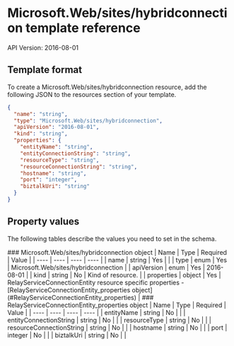 # Microsoft.Web/sites/hybridconnection template reference
API Version: 2016-08-01
## Template format

To create a Microsoft.Web/sites/hybridconnection resource, add the following JSON to the resources section of your template.

```json
{
  "name": "string",
  "type": "Microsoft.Web/sites/hybridconnection",
  "apiVersion": "2016-08-01",
  "kind": "string",
  "properties": {
    "entityName": "string",
    "entityConnectionString": "string",
    "resourceType": "string",
    "resourceConnectionString": "string",
    "hostname": "string",
    "port": "integer",
    "biztalkUri": "string"
  }
}
```
## Property values

The following tables describe the values you need to set in the schema.

<a id="Microsoft.Web/sites/hybridconnection" />
### Microsoft.Web/sites/hybridconnection object
|  Name | Type | Required | Value |
|  ---- | ---- | ---- | ---- |
|  name | string | Yes |  |
|  type | enum | Yes | Microsoft.Web/sites/hybridconnection |
|  apiVersion | enum | Yes | 2016-08-01 |
|  kind | string | No | Kind of resource. |
|  properties | object | Yes | RelayServiceConnectionEntity resource specific properties - [RelayServiceConnectionEntity_properties object](#RelayServiceConnectionEntity_properties) |


<a id="RelayServiceConnectionEntity_properties" />
### RelayServiceConnectionEntity_properties object
|  Name | Type | Required | Value |
|  ---- | ---- | ---- | ---- |
|  entityName | string | No |  |
|  entityConnectionString | string | No |  |
|  resourceType | string | No |  |
|  resourceConnectionString | string | No |  |
|  hostname | string | No |  |
|  port | integer | No |  |
|  biztalkUri | string | No |  |

